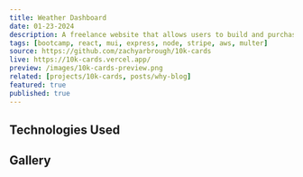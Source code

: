 ```yaml
---
title: Weather Dashboard
date: 01-23-2024
description: A freelance website that allows users to build and purchase virtual business cards.
tags: [bootcamp, react, mui, express, node, stripe, aws, multer]
source: https://github.com/zachyarbrough/10k-cards
live: https://10k-cards.vercel.app/
preview: /images/10k-cards-preview.png
related: [projects/10k-cards, posts/why-blog]
featured: true  
published: true
---
```


## Technologies Used

## Gallery